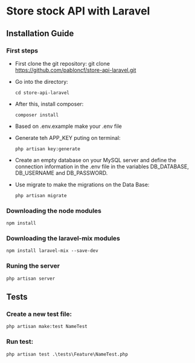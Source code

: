# Store stock API with Laravel

## Installation Guide
### First steps
* First clone the git repository: git clone https://github.com/pabloncf/store-api-laravel.git

* Go into the directory: 
    ```
    cd store-api-laravel
    ```
* After this, install composer: 
    ```
    composer install
    ```
* Based on .env.example make your .env file

* Generate teh APP_KEY puting on terminal: 
    ```
    php artisan key:generate
    ```
* Create an empty database on your MySQL server and define the connection information in the .env file in the variables DB_DATABASE, DB_USERNAME and DB_PASSWORD.

* Use migrate to make the migrations on the Data Base:
    ```
    php artisan migrate
    ```
     

### Downloading the node modules
    npm install

### Downloading the laravel-mix modules
    npm install laravel-mix --save-dev

### Runing the server
    php artisan server

## Tests
    
### Create a new test file:
    php artisan make:test NameTest

### Run test:
    php artisan test .\tests\Feature\NameTest.php
